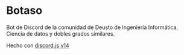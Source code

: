 # Botaso
Bot de Discord de la comunidad de Deusto de Ingeniería Informática, Ciencia de datos y dobles grados similares.

Hecho con [discord.js v14](https://discord.js.org)
